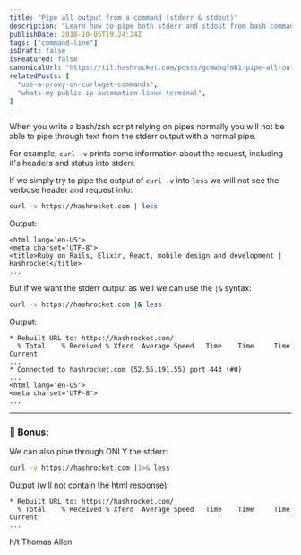 ```yaml
---
title: "Pipe all output from a command (stderr & stdout)"
description: "Learn how to pipe both stderr and stdout from bash commands using the |& syntax, and how to pipe only stderr output."
publishDate: 2018-10-05T19:24:24Z
tags: ["command-line"]
isDraft: false
isFeatured: false
canonicalUrl: "https://til.hashrocket.com/posts/gcwwbqfmb1-pipe-all-output-from-a-command-stderr-stdout"
relatedPosts: [
  "use-a-proxy-on-curlwget-commands",
  "whats-my-public-ip-automation-linux-terminal",
]
---
```


When you write a bash/zsh script relying on pipes normally you will not be able to pipe through text from the stderr output with a normal pipe.

For example, `curl -v` prints some information about the request, including it's headers and status into stderr.

If we simply try to pipe the output of `curl -v` into `less` we will not see the verbose header and request info:

```bash
curl -v https://hashrocket.com | less
```

Output:

```
<html lang='en-US'>
<meta charset='UTF-8'>
<title>Ruby on Rails, Elixir, React, mobile design and development | Hashrocket</title>
...
```

But if we want the stderr output as well we can use the `|&` syntax:

```bash
curl -v https://hashrocket.com |& less
```

Output:

```
* Rebuilt URL to: https://hashrocket.com/
  % Total    % Received % Xferd  Average Speed   Time    Time     Time  Current
...
* Connected to hashrocket.com (52.55.191.55) port 443 (#0)
...
<html lang='en-US'>
<meta charset='UTF-8'>
...
```

---

### 🍒 Bonus:

We can also pipe through ONLY the stderr:

```bash
curl -v https://hashrocket.com |1>& less
```

Output (will not contain the html response):

```
* Rebuilt URL to: https://hashrocket.com/
  % Total    % Received % Xferd  Average Speed   Time    Time     Time  Current
...
```

h/t Thomas Allen
